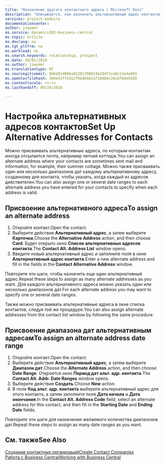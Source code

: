 ```yaml
---
title: "Назначение другого контактного адреса | Microsoft Docs"
description: "Описывается, как назначить альтернативный адрес контактам или потенциальным клиентам, на который периодически отправлять информацию."
services: project-madeira
documentationcenter: 
author: jswymer
ms.service: dynamics365-business-central
ms.topic: article
ms.devlang: na
ms.tgt_pltfrm: na
ms.workload: na
ms.search.keywords: relationship, prospect
ms.date: 10/01/2018
ms.author: jswymer
ms.translationtype: HT
ms.sourcegitcommit: 9dbd92409ba02281f008246194f3ce0c53e4e001
ms.openlocfilehash: 3b6ed1ffe162f0bdb4d1af1dd84c34c6f0de91bb
ms.contentlocale: ru-ru
ms.lasthandoff: 09/28/2018

---
```

# <a name="set-up-alternative-addresses-for-contacts"></a><span data-ttu-id="f5db7-103">Настройка альтернативных адресов контактов</span><span class="sxs-lookup"><span data-stu-id="f5db7-103">Set Up Alternative Addresses for Contacts</span></span>
<span data-ttu-id="f5db7-104">Можно присваивать альтернативные адреса, по которым контактам иногда отсылается почта, например летний коттедж.</span><span class="sxs-lookup"><span data-stu-id="f5db7-104">You can assign an alternate address where your contacts are sometimes sent mail and information, for example, their summer cottage.</span></span> <span data-ttu-id="f5db7-105">Можно также присваивать один или несколько диапазонов дат каждому альтернативному адресу, созданному для контакта, чтобы указать, когда каждый из адресов действителен.</span><span class="sxs-lookup"><span data-stu-id="f5db7-105">You can also assign one or several date ranges to each alternate address you have entered for your contacts to specify when each address is valid.</span></span>

## <a name="to-assign-an-alternate-address"></a><span data-ttu-id="f5db7-106">Присвоение альтернативного адреса</span><span class="sxs-lookup"><span data-stu-id="f5db7-106">To assign an alternate address</span></span>
1. <span data-ttu-id="f5db7-107">Откройте контакт.</span><span class="sxs-lookup"><span data-stu-id="f5db7-107">Open the contact.</span></span>
2. <span data-ttu-id="f5db7-108">Выберите действие **Альтернативный адрес**, а затем выберите **Карточка**.</span><span class="sxs-lookup"><span data-stu-id="f5db7-108">Choose the **Alternative Address** action, and then choose **Card**.</span></span> <span data-ttu-id="f5db7-109">Будет открыто окно **Список альтернативных адресов контакта**.</span><span class="sxs-lookup"><span data-stu-id="f5db7-109">The **Contact Alt. Address List** window opens.</span></span>
3. <span data-ttu-id="f5db7-110">Введите новый альтернативный адрес и заполните поля в окне **Альтернативный адрес контакта**.</span><span class="sxs-lookup"><span data-stu-id="f5db7-110">Enter a new alternate address and fill in the fields in the **Contact Alternative Address** window.</span></span>

<span data-ttu-id="f5db7-111">Повторите эти шаги, чтобы назначить еще один альтернативный адрес.</span><span class="sxs-lookup"><span data-stu-id="f5db7-111">Repeat these steps to assign as many alternate addresses as you want.</span></span> <span data-ttu-id="f5db7-112">Для каждого альтернативного адреса можно указать один или несколько диапазонов дат.</span><span class="sxs-lookup"><span data-stu-id="f5db7-112">For each alternate address you may want to specify one or several date ranges.</span></span>

<span data-ttu-id="f5db7-113">Также можно присваивать альтернативные адреса в окне списка контактов, следуя той же процедуре.</span><span class="sxs-lookup"><span data-stu-id="f5db7-113">You can also assign alternate addresses from the contact list window by following the same procedure.</span></span>

## <a name="to-assign-an-alternate-address-date-range"></a><span data-ttu-id="f5db7-114">Присвоение диапазона дат альтернативным адресам</span><span class="sxs-lookup"><span data-stu-id="f5db7-114">To assign an alternate address date range</span></span>
1. <span data-ttu-id="f5db7-115">Откройте контакт.</span><span class="sxs-lookup"><span data-stu-id="f5db7-115">Open the contact.</span></span>
2. <span data-ttu-id="f5db7-116">Выберите действие **Альтернативный адрес**, а затем выберите **Диапазон дат**.</span><span class="sxs-lookup"><span data-stu-id="f5db7-116">Choose the **Alternate Address** action, and then choose **Date Range**.</span></span> <span data-ttu-id="f5db7-117">Откроется окно **Период дат альт. адр. контакта**.</span><span class="sxs-lookup"><span data-stu-id="f5db7-117">The **Contact Alt. Addr. Date Ranges** window opens.</span></span>
3. <span data-ttu-id="f5db7-118">Выберите действие **Создать**.</span><span class="sxs-lookup"><span data-stu-id="f5db7-118">Choose **New** action.</span></span>
4. <span data-ttu-id="f5db7-119">В поле **Код альт. адр. контакта** выберите альтернативный адрес для этого контакта, а затем заполните поля **Дата начала** и **Дата окончания**.</span><span class="sxs-lookup"><span data-stu-id="f5db7-119">In the **Contact Alt. Address Code** field, select an alternate address for this contact, and then fill in the **Starting Date** and **Ending Date** fields.</span></span>

<span data-ttu-id="f5db7-120">Повторите эти шаги для назначения желаемого количества диапазонов дат.</span><span class="sxs-lookup"><span data-stu-id="f5db7-120">Repeat these steps to assign as many date ranges as you want.</span></span>

## <a name="see-also"></a><span data-ttu-id="f5db7-121">См. также</span><span class="sxs-lookup"><span data-stu-id="f5db7-121">See Also</span></span>
[<span data-ttu-id="f5db7-122">Создание контактных организаций</span><span class="sxs-lookup"><span data-stu-id="f5db7-122">Create Contact Companies</span></span>](marketing-create-contact-companies.md)  
[<span data-ttu-id="f5db7-123">Работа с Business Central</span><span class="sxs-lookup"><span data-stu-id="f5db7-123">Working with Business Central</span></span>](ui-work-product.md)

